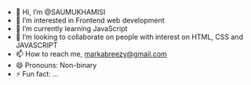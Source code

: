 - 👋 Hi, I’m @SAUMUKHAMISI
- 👀 I’m interested in Frontend web development
- 🌱 I’m currently learning JavaScript
- 💞️ I’m looking to collaborate on people with interest on HTML, CSS and JAVASCRIPT
- 📫 How to reach me, markabreezy@gmail.com
- 😄 Pronouns: Non-binary
- ⚡ Fun fact: ...

<!---
SAUMUKHAMISI/SAUMUKHAMISI is a ✨ special ✨ repository because its `README.md` (this file) appears on your GitHub profile.
You can click the Preview link to take a look at your changes.
--->
